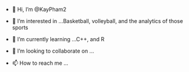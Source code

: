 - 👋 Hi, I’m @KayPham2
- 👀 I’m interested in ...Basketball, volleyball, and the analytics of those sports
- 🌱 I’m currently learning ...C++, and R

- 💞️ I’m looking to collaborate on ...
- 📫 How to reach me ...

<!---
KayPham2/KayPham2 is a ✨ special ✨ repository because its `README.md` (this file) appears on your GitHub profile.
You can click the Preview link to take a look at your changes.
--->
